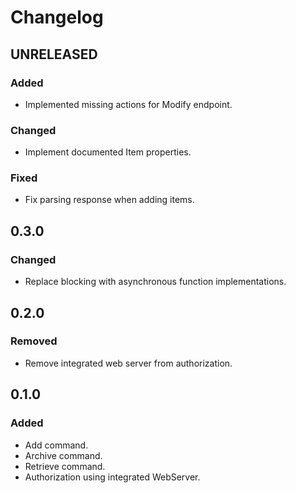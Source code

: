 # Changelog

## UNRELEASED

### Added

- Implemented missing actions for Modify endpoint.

### Changed

- Implement documented Item properties.

### Fixed

- Fix parsing response when adding items.

## 0.3.0

### Changed

- Replace blocking with asynchronous function implementations.

## 0.2.0

### Removed

- Remove integrated web server from authorization.

## 0.1.0

### Added

- Add command.
- Archive command.
- Retrieve command.
- Authorization using integrated WebServer.
